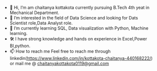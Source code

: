 - 👋 Hi, I’m am chaitanya kottakota currently pursuing B.Tech 4th yeat in Mechanical Department.
- 👀 I’m interested in the field of Data Science and looking for Dats Scientist role,Data Analyst role.
- 🌱 I’m currently learning SQL, Data visualization with Python, Machine learning.
- 🛠️ I have strong knowledge and hands on experience in Excel,Power BI,python.
- 📫 How to reach me Feel free to reach me through linkedin(https://www.linkedin.com/in/kottakota-chaitanya-440168222/) or mail me @ chaitanyakottakota0119@gmail.com

<!---
chaitnaya0119/chaitnaya0119 is a ✨ special ✨ repository because its `README.md` (this file) appears on your GitHub profile.
You can click the Preview link to take a look at your changes.
--->
